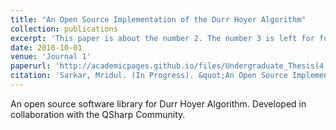 ```yaml
---
title: "An Open Source Implementation of the Durr Hoyer Algorithm"
collection: publications
excerpt: 'This paper is about the number 2. The number 3 is left for future work.'
date: 2010-10-01
venue: 'Journal 1'
paperurl: 'http://academicpages.github.io/files/Undergraduate_Thesis(4).pdf'
citation: 'Sarkar, Mridul. (In Progress). &quot;An Open Source Implementation of the Durr Hoyer Algorithm.&quot;.'
---
```

An open source software library for Durr Hoyer Algorithm. Developed in collaboration with the QSharp Community.


